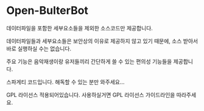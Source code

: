 # Open-BulterBot

데이터파일을 포함한 세부요소들을 제외한 소스코드만 제공합니다.                                                                                                      
                                                                                                                             
데이터파일들과 세부요소들은 보안상의 이유로 제공하지 않고 있기 때문에, 소스 받아서 바로 실행하실 수는 없습니다.                                              
                                                                     
주요 기능은 음악재생이랑 유저들끼리 간단하게 쓸 수 있는 편의성 기능들을 제공합니다.          

스파게티 코드입니다. 해독할 수 있는 분만 와주세요...

GPL 라이선스 적용되어있습니다.
사용하실거면 GPL 라이선스 가이드라인을 따라주세요.
